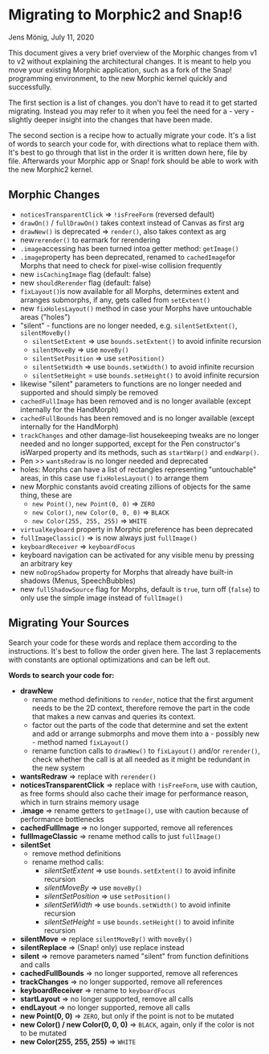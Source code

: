 # Migrating to Morphic2 and Snap!6

Jens Mönig, July 11, 2020

This document gives a very brief overview of the Morphic changes from v1 to v2 without explaining the architectural changes. It is meant to help you move your existing Morphic application, such as a fork of the Snap! programming environment, to the new Morphic kernel quickly and successfully.

The first section is a list of changes. you don't have to read it to get started migrating. Instead you may refer to it when you feel the need for a - very - slightly deeper insight into the changes that have been made.

The second section is a recipe how to actually migrate your code. It's a list of words to search your code for, with directions what to replace them with. It's best to go through that list in the order it is written down here, file by file. Afterwards your Morphic app or Snap! fork should be able to work with the new Morphic2 kernel.

## Morphic Changes

* `noticesTransparentClick` => `!isFreeForm` (reversed default)
* `drawOn()` / `fullDrawOn()` takes context instead of Canvas as first arg
* `drawNew()` is deprecated => `render()`, also takes context as arg
* new`rerender()` to earmark for rerendering
* `.image`accessing has been turned intoa getter method: `getImage()`
* `.image`property has been deprecated, renamed to `cachedImage`for Morphs that need to check for pixel-wise collision frequently
* new `isCachingImage` flag (default: false)
* new `shouldRerender` flag (default: false)
* `fixLayout()`is now available for all Morphs, determines extent and arranges submorphs, if any, gets called from `setExtent()`
* new `fixHolesLayout()` method  in case your Morphs have untouchable areas ("holes")
* "silent" - functions are no longer needed, e.g. `silentSetExtent()`, `silentMoveBy()`
    - `silentSetExtent`  => use `bounds.setExtent()` to avoid infinite recursion
    - `silentMoveBy` => use `moveBy()`
    - `silentSetPosition`  => use `setPosition()`
    - `silentSetWidth` => use `bounds.setWidth()` to avoid infinite recursion
    - `silentSetHeight` = use `bounds.setHeight()` to avoid infinite recursion
* likewise "silent" parameters to functions are no longer needed and supported and should simply be removed
* `cachedFullImage` has been removed and is no longer available (except internally for the HandMorph)
* `cachedFullBounds` has been removed and is no longer available (except internally for the HandMorph)
* `trackChanges` and other damage-list housekeeping tweaks are no longer needed and no longer supported, except for the Pen constructor's isWarped property and its methods, such as `startWarp()` and `endWarp()`.
* Pen >> `wantsRedraw` is no longer needed and deprecated
* holes: Morphs can have a list of rectangles representing "untouchable" areas, in this case use `fixHolesLayout()` to arrange them
*  new Morphic constants avoid creating zillions of objects for the same thing, these are
    - `new Point()`, `new Point(0, 0)` => `ZERO`
    - `new Color()`, `new Color(0, 0, 0)` => `BLACK`
    - `new Color(255, 255, 255)` => `WHITE`
* `virtualKeyboard` property in Morphic preference has been deprecated
* `fullImageClassic()` => is now always just `fullImage()`
* `keyboardReceiver` => `keyboardFocus`
* keyboard navigation can be activated for any visible menu by pressing an arbitrary key
* new `noDropShadow` property for Morphs that already have built-in shadows (Menus, SpeechBubbles)
* new `fullShadowSource` flag for Morphs, default is `true`, turn off (`false`) to only use the simple image instead of `fullImage()`

## Migrating Your Sources

Search your code for these words and replace them according to the instructions. It's best to follow the order given here. The last 3 replacements with constants are optional optimizations and can be left out.

**Words to search your code for:**

* **drawNew**
    - rename method definitions to `render`, notice that the first argument needs to be the 2D context, therefore remove the part in the code that makes a new canvas and queries its context.
    - factor out the parts of the code that determine and set the extent and add or arrange submorphs and move them into a - possibly new - method named `fixLayout()`
    - rename function calls to `drawNew()` to `fixLayout()` and/or `rerender()`, check whether the call is at all needed as it might be redundant in the new system
* **wantsRedraw** => replace with `rerender()`
* **noticesTransparentClick** => replace with `!isFreeForm`, use with caution, as free forms should also cache their image for performance reason, which in turn strains memory usage
* **.image** => rename getters to `getImage()`, use with caution because of performance bottlenecks
* **cachedFullImage** => no longer supported, remove all references
* **fullImageClassic** => rename method calls to just `fullImage()`
* **silentSet**
    - remove method definitions
    - rename method calls:
        - *silentSetExtent*  => use `bounds.setExtent()` to avoid infinite recursion
        - *silentMoveBy* => use `moveBy()`
        - *silentSetPosition*  => use `setPosition()`
        - *silentSetWidth* => use `bounds.setWidth()` to avoid infinite recursion
        - *silentSetHeight* = use `bounds.setHeight()` to avoid infinite recursion
* **silentMove** => replace `silentMoveBy()` with `moveBy()`
* **silentReplace** => (Snap! only) use replace instead
* **silent** => remove parameters named "silent" from function definitions and calls
* **cachedFullBounds** =>  no longer supported, remove all references
* **trackChanges** => no longer supported, remove all references
* **keyboardReceiver** => rename to `keyboardFocus`
* **startLayout** => no longer supported, remove all calls
* **endLayout** => no longer supported, remove all calls
* **new Point(0, 0)** => `ZERO`, but only if the point is not to be mutated
* **new Color() / new Color(0, 0, 0)** => `BLACK`, again, only if the color is not to be mutated
* **new Color(255, 255, 255)** => `WHITE`
